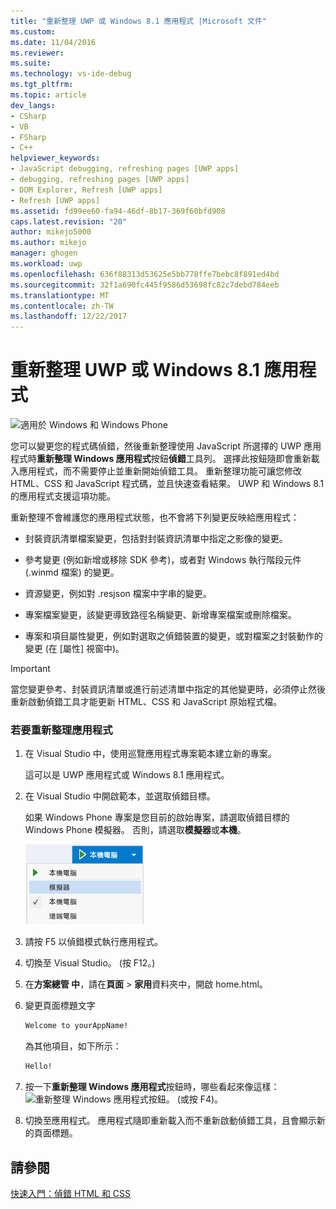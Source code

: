 ```yaml
---
title: "重新整理 UWP 或 Windows 8.1 應用程式 |Microsoft 文件"
ms.custom: 
ms.date: 11/04/2016
ms.reviewer: 
ms.suite: 
ms.technology: vs-ide-debug
ms.tgt_pltfrm: 
ms.topic: article
dev_langs:
- CSharp
- VB
- FSharp
- C++
helpviewer_keywords:
- JavaScript debugging, refreshing pages [UWP apps]
- debugging, refreshing pages [UWP apps]
- DOM Explorer, Refresh [UWP apps]
- Refresh [UWP apps]
ms.assetid: fd99ee60-fa94-46df-8b17-369f60bfd908
caps.latest.revision: "20"
author: mikejo5000
ms.author: mikejo
manager: ghogen
ms.workload: uwp
ms.openlocfilehash: 636f88313d53625e5bb778ffe7bebc8f891ed4bd
ms.sourcegitcommit: 32f1a690fc445f9586d53698fc82c7debd784eeb
ms.translationtype: MT
ms.contentlocale: zh-TW
ms.lasthandoff: 12/22/2017
---
```

# <a name="refresh-a-uwp-or-windows-81-app"></a>重新整理 UWP 或 Windows 8.1 應用程式
![適用於 Windows 和 Windows Phone](../debugger/media/windows_and_phone_content.png "windows_and_phone_content")  
  
 您可以變更您的程式碼偵錯，然後重新整理使用 JavaScript 所選擇的 UWP 應用程式時**重新整理 Windows 應用程式**按鈕**偵錯**工具列。 選擇此按鈕隨即會重新載入應用程式，而不需要停止並重新開始偵錯工具。 重新整理功能可讓您修改 HTML、CSS 和 JavaScript 程式碼，並且快速查看結果。 UWP 和 Windows 8.1 的應用程式支援這項功能。  
  
 重新整理不會維護您的應用程式狀態，也不會將下列變更反映給應用程式：  
  
-   封裝資訊清單檔案變更，包括對封裝資訊清單中指定之影像的變更。  
  
-   參考變更 (例如新增或移除 SDK 參考)，或者對 Windows 執行階段元件 (.winmd 檔案) 的變更。  
  
-   資源變更，例如對 .resjson 檔案中字串的變更。  
  
-   專案檔案變更，該變更導致路徑名稱變更、新增專案檔案或刪除檔案。  
  
-   專案和項目屬性變更，例如對選取之偵錯裝置的變更，或對檔案之封裝動作的變更 (在 [屬性] 視窗中)。  
  
> [!IMPORTANT]
>  當您變更參考、封裝資訊清單或進行前述清單中指定的其他變更時，必須停止然後重新啟動偵錯工具才能更新 HTML、CSS 和 JavaScript 原始程式檔。  
  
### <a name="to-refresh-an-app"></a>若要重新整理應用程式  
  
1.  在 Visual Studio 中，使用巡覽應用程式專案範本建立新的專案。  
  
     這可以是 UWP 應用程式或 Windows 8.1 應用程式。  
  
2.  在 Visual Studio 中開啟範本，並選取偵錯目標。  
  
     如果 Windows Phone 專案是您目前的啟始專案，請選取偵錯目標的 Windows Phone 模擬器。 否則，請選取**模擬器**或**本機**。  
  
     ![選取偵錯目標清單](../debugger/media/js_select_target.png "JS_Select_Target")  
  
3.  請按 F5 以偵錯模式執行應用程式。  
  
4.  切換至 Visual Studio。 (按 F12。)  
  
5.  在**方案總管 中**，請在**頁面** > **家用**資料夾中，開啟 home.html。  
  
6.  變更頁面標題文字  
  
    ```html  
    Welcome to yourAppName!  
    ```  
  
     為其他項目，如下所示：  
  
    ```html  
    Hello!  
    ```  
  
7.  按一下**重新整理 Windows 應用程式**按鈕時，哪些看起來像這樣：![重新整理 Windows 應用程式按鈕](../debugger/media/js_refresh.png "JS_Refresh")。 (或按 F4)。  
  
8.  切換至應用程式。 應用程式隨即重新載入而不重新啟動偵錯工具，且會顯示新的頁面標題。  
  
## <a name="see-also"></a>請參閱  
 [快速入門：偵錯 HTML 和 CSS](../debugger/quickstart-debug-html-and-css.md)